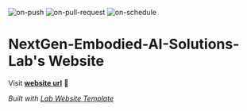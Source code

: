 
  ![on-push](../../actions/workflows/on-push.yaml/badge.svg)
  ![on-pull-request](../../actions/workflows/on-pull-request.yaml/badge.svg)
  ![on-schedule](../../actions/workflows/on-schedule.yaml/badge.svg)

  # NextGen-Embodied-AI-Solutions-Lab's Website

  Visit **[website url](#)** 🚀

  _Built with [Lab Website Template](https://greene-lab.gitbook.io/lab-website-template-docs)_
